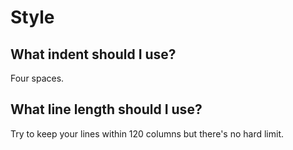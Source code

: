 # Style

## What indent should I use?

Four spaces.

## What line length should I use?

Try to keep your lines within 120 columns but there's no hard limit.
